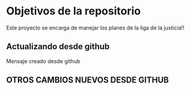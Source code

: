 # Objetivos de la repositorio

Este proyecto se encarga de manejar los planes de la liga de la justicia!!

## Actualizando desde github
Mensaje creado desde github

## OTROS CAMBIOS NUEVOS DESDE GITHUB
